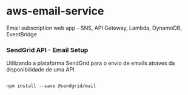 # aws-email-service
Email subscription web app - SNS, API Geteway, Lambda, DynamoDB, EventBridge

### SendGrid API - Email Setup

Utilizando a plataforma SendGrid para o envio de emails atraves da disponibilidade de uma API
```
 
npm install --save @sendgrid/mail
```
